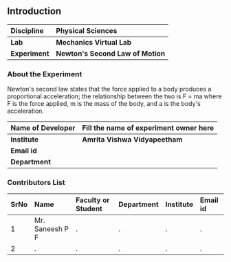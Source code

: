 ## Introduction


<b>Discipline | <b> Physical Sciences
:--|:--|
<b> Lab | <b> Mechanics Virtual Lab
<b> Experiment|     <b> Newton's Second Law of Motion

### About the Experiment 

Newton's second law states that the force applied to a body produces a proportional acceleration; the relationship between the two is F = ma where F is the force applied, m is the mass of the body, and a is the body's acceleration.

<b>Name of Developer | <b> Fill the name of experiment owner here 
:--|:--|
<b> Institute | <b>  Amrita Vishwa Vidyapeetham
<b> Email id|     <b>  
<b> Department |  

### Contributors List

SrNo | Name | Faculty or Student | Department| Institute | Email id
:--|:--|:--|:--|:--|:--|
1 | Mr. Saneesh P F | . | . | . | .
2 | . | . | . | . | .
